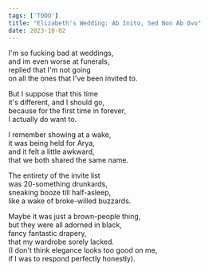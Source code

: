 ```yaml
---
tags: ['TODO']
title: "Elizabeth's Wedding: Ab Inito, Sed Non Ab Ovo"
date: 2023-10-02
---
```


I'm so fucking bad at weddings,  
and im even worse at funerals,  
replied that I'm not going  
on all the ones that I've been invited to.

But I suppose that this time  
it's different, and I should go,  
because for the first time in forever,  
I actually do want to.

I remember showing at a wake,  
it was being held for Arya,  
and it felt a little awkward,  
that we both shared the same name.

The entirety of the invite list  
was 20-something drunkards,  
sneaking booze till half-asleep,  
like a wake of broke-willed buzzards.

Maybe it was just a brown-people thing,  
but they were all adorned in black,  
fancy fantastic drapery,  
that my wardrobe sorely lacked.  
(I don't think elegance looks too good on me,  
if I was to respond perfectly honestly).
